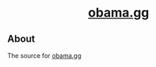 <div align="center">
    <br>
    <h1><a href="https://obama.gg">obama.gg</a></h1>
</div>

## About

The source for [obama.gg](https://obama.gg)
